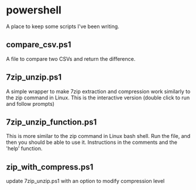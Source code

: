 # powershell
A place to keep some scripts I've been writing.

## compare_csv.ps1
A file to compare two CSVs and return the difference.

## 7zip_unzip.ps1
A simple wrapper to make 7zip extraction and compression work similarly to the zip command in Linux. This is the interactive version (double click to run and follow prompts)

## 7zip_unzip_function.ps1
This is more similar to the zip command in Linux bash shell. Run the file, and then you should be able to use it. Instructions in the comments and the 'help' function.

## zip_with_compress.ps1
update 7zip_unzip.ps1 with an option to modify compression level
